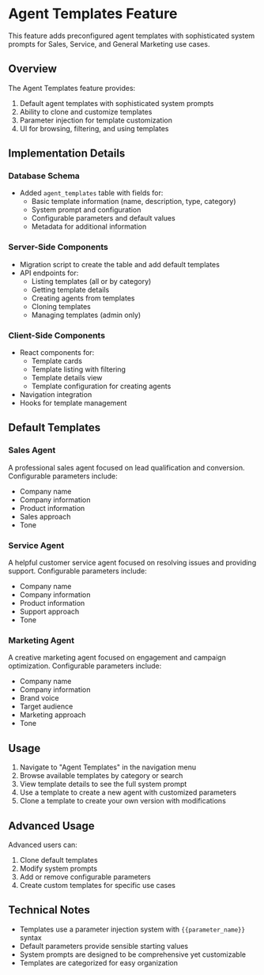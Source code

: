 # Agent Templates Feature

This feature adds preconfigured agent templates with sophisticated system prompts for Sales, Service, and General Marketing use cases.

## Overview

The Agent Templates feature provides:

1. Default agent templates with sophisticated system prompts
2. Ability to clone and customize templates
3. Parameter injection for template customization
4. UI for browsing, filtering, and using templates

## Implementation Details

### Database Schema

- Added `agent_templates` table with fields for:
  - Basic template information (name, description, type, category)
  - System prompt and configuration
  - Configurable parameters and default values
  - Metadata for additional information

### Server-Side Components

- Migration script to create the table and add default templates
- API endpoints for:
  - Listing templates (all or by category)
  - Getting template details
  - Creating agents from templates
  - Cloning templates
  - Managing templates (admin only)

### Client-Side Components

- React components for:
  - Template cards
  - Template listing with filtering
  - Template details view
  - Template configuration for creating agents
- Navigation integration
- Hooks for template management

## Default Templates

### Sales Agent

A professional sales agent focused on lead qualification and conversion. Configurable parameters include:
- Company name
- Company information
- Product information
- Sales approach
- Tone

### Service Agent

A helpful customer service agent focused on resolving issues and providing support. Configurable parameters include:
- Company name
- Company information
- Product information
- Support approach
- Tone

### Marketing Agent

A creative marketing agent focused on engagement and campaign optimization. Configurable parameters include:
- Company name
- Company information
- Brand voice
- Target audience
- Marketing approach
- Tone

## Usage

1. Navigate to "Agent Templates" in the navigation menu
2. Browse available templates by category or search
3. View template details to see the full system prompt
4. Use a template to create a new agent with customized parameters
5. Clone a template to create your own version with modifications

## Advanced Usage

Advanced users can:
1. Clone default templates
2. Modify system prompts
3. Add or remove configurable parameters
4. Create custom templates for specific use cases

## Technical Notes

- Templates use a parameter injection system with `{{parameter_name}}` syntax
- Default parameters provide sensible starting values
- System prompts are designed to be comprehensive yet customizable
- Templates are categorized for easy organization